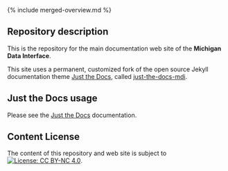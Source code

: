 <!--- do not delete these lines, they create the default, i.e., root, page  --->
{% include merged-overview.md %}
<div style="display: {% if site %} none {% else %} block {% endif %};">
  
## Repository description

This is the repository for the main documentation web site of the **Michigan Data Interface**.

This site uses a permanent, customized fork of the open source Jekyll documentation 
theme [Just the Docs](https://pmarsceill.github.io/just-the-docs/), called
[just-the-docs-mdi](https://github.com/MiDataInt/just-the-docs-mdi).

## Just the Docs usage

Please see the 
[Just the Docs](https://pmarsceill.github.io/just-the-docs/) 
documentation.

## Content License

The content of this repository and web site is subject to
[![License: CC BY-NC 4.0](https://img.shields.io/badge/License-CC%20BY--NC%204.0-lightgrey.svg)](https://creativecommons.org/licenses/by-nc/4.0/).

</div>

